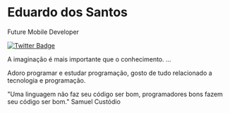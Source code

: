 # Eduardo dos Santos
Future Mobile Developer

[![Twitter Badge](https://img.shields.io/badge/-@duduxqq-6633cc?style=flat-square&labelColor=6633cc&logo=twitter&logoColor=white&link=https://twitter.com/duduxqq)](https://twitter.com/duduxqq)


   A imaginação é mais importante que o conhecimento. ...
   
Adoro programar e estudar programação, gosto de tudo relacionado a tecnologia e programação.

"Uma linguagem não faz seu código ser bom, programadores bons fazem seu código ser bom."
Samuel Custódio

